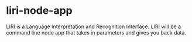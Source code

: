 # liri-node-app
LIRI is a Language Interpretation and Recognition Interface.  LIRI will be a command line node app that takes in parameters and gives you back data.
